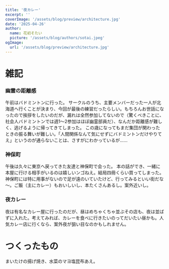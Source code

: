 ```yaml
---
title: '夜カレー'
excerpt: ''
coverImage: '/assets/blog/preview/architecture.jpg'
date: '2025-04-26'
author:
  name: 花初そたい
  picture: '/assets/blog/authors/sotai.jpeg'
ogImage:
  url: '/assets/blog/preview/architecture.jpg'
---
```

# 雑記
### 幽霊の距離感
午前はバドミントンに行った。
サークルのうち、主要メンバーだった一人が北海道へ行くことが決まり、今回が最後の練習だったらしい。もちろんお世話になったので挨拶をしたいのだが、漏れは全然参加してないので（驚くべきことに、社会人バドミントンでは週1～2参加はほぼ幽霊部員だ）、なんだか距離感が難しく、逃げるように帰ってきてしまった。
この歳になってもまだ集団が関わったときの振る舞いが難しい。「人間関係なんて気にせずにバドミントンだけやりてえ」というのが通らないことは、さすがにわかっているが……

### 神保町
午後は久々に東京へ戻ってきた友達と神保町で会った。
本の話ができ、一緒に本屋に行ける相手がいるのは嬉しいンゴねえ。結局四冊くらい買ってしまった。
神保町には特に用事がないので足が遠のいていたけど、行ってみるといい街だな～。ご飯（主にカレー）もおいしいし、本たくさんあるし。案外近いし。

### 夜カレー
夜は有名なカレー屋に行ったのだが、昼はめちゃくちゃ並ぶその店も、夜は並ばずに入れた。考えてみれば、カレーを食べに行きたいのってだいたい昼かも。人気カレー店に行くなら、案外夜が狙い目なのかもしれません。

# つくったもの
まいたけの揚げ焼き、水菜のマヨ塩昆布あえ。
